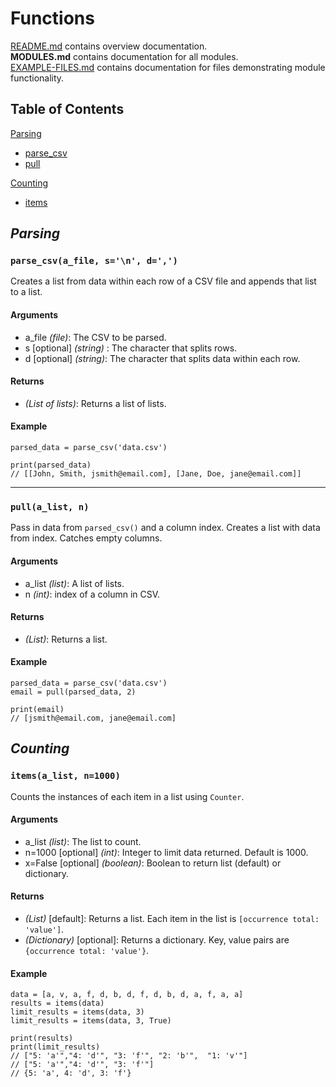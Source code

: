 # Functions  

[README.md](../README.md) contains overview documentation.  
__MODULES.md__ contains documentation for all modules.  
[EXAMPLE-FILES.md](/docs/EXAMPLE-FILES.md) contains documentation for files demonstrating module functionality.

## Table of Contents  
[Parsing](https://github.com/robwa10/Parse-and-Analyze/blob/master/docs/MODULES.md#parsing)  
* [parse_csv](https://github.com/robwa10/Parse-and-Analyze/blob/master/docs/MODULES.md#parse_csva_file-sn-d)  
* [pull](https://github.com/robwa10/Parse-and-Analyze/blob/master/docs/MODULES.md#pulla_list-n)

[Counting](https://github.com/robwa10/Parse-and-Analyze/blob/master/docs/MODULES.md#counting)  
* [items](https://github.com/robwa10/Parse-and-Analyze/blob/master/docs/MODULES.md#itemsa_list-n1000)

## *Parsing*

### `parse_csv(a_file, s='\n', d=',')`  
Creates a list from data within each row of a CSV file and appends that list to a list.

#### Arguments
- a_file *(file)*: The CSV to be parsed.
- s [optional] *(string)* : The character that splits rows.
- d [optional] *(string)*: The character that splits data within each row.

#### Returns
- *(List of lists)*: Returns a list of lists.  

#### Example
```
parsed_data = parse_csv('data.csv')

print(parsed_data)
// [[John, Smith, jsmith@email.com], [Jane, Doe, jane@email.com]]
```  
___  

### `pull(a_list, n)`  
Pass in data from `parsed_csv()` and a column index. Creates a list with data from index. Catches empty columns.

#### Arguments  
- a_list *(list)*: A list of lists.
- n *(int)*: index of a column in CSV.

#### Returns  
- *(List)*: Returns a list.  

#### Example  
```
parsed_data = parse_csv('data.csv')  
email = pull(parsed_data, 2)

print(email)
// [jsmith@email.com, jane@email.com]
```

## *Counting*  

### `items(a_list, n=1000)`  
Counts the instances of each item in a list using `Counter`.  

#### Arguments  
- a_list *(list)*: The list to count.
- n=1000 [optional] *(int)*: Integer to limit data returned. Default is 1000.
- x=False [optional] *(boolean)*: Boolean to return list (default) or dictionary.

#### Returns  
- *(List)* [default]: Returns a list. Each item in the list is `[occurrence total: 'value']`.
- *(Dictionary)* [optional]: Returns a dictionary. Key, value pairs are `{occurrence total: 'value'}`.

#### Example  
```
data = [a, v, a, f, d, b, d, f, d, b, d, a, f, a, a]
results = items(data)
limit_results = items(data, 3)
limit_results = items(data, 3, True)

print(results)
print(limit_results)
// ["5: 'a'","4: 'd'", "3: 'f'", "2: 'b'",  "1: 'v'"]
// ["5: 'a'","4: 'd'", "3: 'f'"]
// {5: 'a', 4: 'd', 3: 'f'}
```
